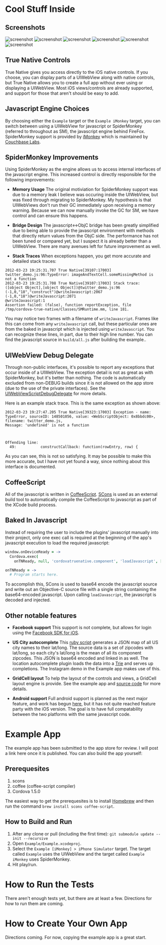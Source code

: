# Cool Stuff Inside

## Screenshots

![screenshot](https://raw.github.com/mschulkind/cordova-true-native-ios/master/screenshots/screenshot6.png)
![screenshot](https://raw.github.com/mschulkind/cordova-true-native-ios/master/screenshots/screenshot1.png)
![screenshot](https://raw.github.com/mschulkind/cordova-true-native-ios/master/screenshots/screenshot4.png)
![screenshot](https://raw.github.com/mschulkind/cordova-true-native-ios/master/screenshots/screenshot2.png)
![screenshot](https://raw.github.com/mschulkind/cordova-true-native-ios/master/screenshots/screenshot3.png)
![screenshot](https://raw.github.com/mschulkind/cordova-true-native-ios/master/screenshots/screenshot5.png)

## True Native Controls

True Native gives you access directly to the iOS native controls. If you
choose, you can display parts of a UIWebView along with native controls, but
True Native allows you to create a full app without ever using or displaying a
UIWebView. Most iOS views/controls are already supported, and support for those
that aren't should be easy to add.

## Javascript Engine Choices

By choosing either the `Example` target or the `Example iMonkey` target, you
can switch between using a UIWebView for javascript or SpiderMonkey (referred
to throughout as SM), the javascript engine behind FireFox. SpiderMonkey
support is provided by [iMonkey](https://github.com/couchbaselabs/iMonkey)
which is maintained by [Couchbase Labs](https://github.com/couchbaselabs).

## SpiderMonkey Improvements

Using SpiderMonkey as the engine allows us to access internal interfaces of the
javascript engine. This increased control is directly responsible for the
following improvements:

* **Memory Usage** The original motiviation for SpiderMonkey support was due to
  a memory leak I believe was occuring inside the UIWebView, but was fixed
  through migrating to SpiderMonkey. My hypothesis is that UIWebViews don't run
  their GC immediately upon receiving a memory warning. Because we can now
  manually invoke the GC for SM, we have control and can ensure this happens.

* **Bridge Design** The javascript<->ObjC bridge has been greatly simplified due
  to being able to provide the javascript environment with methods that
  directly return values from the ObjC side. The performance has not been tuned
  or compared yet, but I suspect it is already better than a UIWebView. There
  are many avenues left for future improvement as well.

* **Stack Traces** When exceptions happen, you get more accurate and detailed
  stack traces:

```
2012-03-23 19:25:31.707 True Native[39107:17003] twitter_demo.js:96:TypeError: imageAndTextCell.someMissingMethod is not a function
2012-03-23 19:25:31.708 True Native[39107:17003] Stack trace:
([object Object],[object Object])@twitter_demo.js:96
(-1,0,"18","construct")@writeJavascript:2067
(-1,0,"18")@writeJavascript:2071
@writeJavascript:1
Assertion failed: (false), function reportException, file /tmp/cordova-true-native/Classes/SMRuntime.mm, line 181.
```

You may notice two frames with a filename of `writeJavascript`. Frames like
this can come from any `writeJavascript` call, but these particular ones are
from the baked in javascript which is injected using `writeJavascript`. You can
recognize these lines, in part, due to their high line number. You can find the
javascript source in `build/all.js` after building the example..

## UIWebView Debug Delegate

Through non-public interfaces, it's possible to report any exceptions that
occur inside of a UIWebView. The exception detail is not as great as with
SpiderMonkey, but it's better than nothing. The code is automatically excluded
from non-DEBUG builds since it is not allowed on the app store (due to the use
of the private interfaces). See the
[UIWebViewScriptDebugDelegate](Example/Classes/UIWebViewScriptDebugDelegate.m)
for more details.

Here is an example stack trace. This is the same exception as shown above:

```
2012-03-23 19:27:47.205 True Native[39323:17003] Exception - name: TypeError, sourceID: 148501056, value: <WebScriptObject: 0x8bbdc00>, filename: twitter_demo.js, 
Message: 'undefined' is not a function



Offending line:
  49:           constructCallback: function(rowEntry, row) {
```

As you can see, this is not so satisfying. It may be possible to make this more
accurate, but I have not yet found a way, since nothing about this interface is
documented.

## CoffeeScript

All of the javascript is written in [CoffeeScript](http://coffeescript.org/).
[SCons](http://www.scons.org/) is used as an external build tool to
automatically compile the CoffeeScript to javascript as part of the XCode build
process.

## Baked In Javascript

Instead of requiring the user to include the plugins' javascript manually into
their project, only one exec call is required at the beginning of the app's
javascript execution to load the required javascript:

```coffee
window.onDeviceReady = ->
  Cordova.exec(
    onTNReady, null, 'cordovatruenative.component', 'loadJavascript', [])

onTNReady = ->
  # Program starts here.

```

To accomplish this, SCons is used to base64 encode the javascript source and
write out an Objective-C source file with a single string containing the
base64-encoded javascript. Upon calling `loadJavascript`, the javascript is
decoded and injected.

## Other notable features

* **Facebook support** This support is not complete, but allows for login using
  the [Facebook SDK for iOS](https://github.com/facebook/facebook-ios-sdk).

* **US City autocomplete** This [ruby
  script](scripts/generate\_cities\_map.rb)
  generates a JSON map of all US city names to their lat/long. The source data
  is a set of zipcodes with lat/long, so each city's lat/long is the mean of
  all its component zipcodes. This JSON is base64 encoded and linked in as
  well. The location autocomplete plugin loads the data into a
  [Trie](https://github.com/mschulkind/ndtrie) and serves up completions. The
  Instagram demo in the Example app makes use of this.

* **GridCell layout** To help the layout of the controls and views, a GridCell
  layout engine is provide. See the example app and [source
  code](CoffeeScripts/grid\_cell\_control.coffee)
  for more details.

* **Android support** Full android support is planned as the next major
  feature, and work has begun [here](cordova-true-native-android), but it has
  not quite reached feature party with the iOS version. The goal is to have
  full compatability between the two platforms with the same javascript code.

# Example App

The example app has been submitted to the app store for review. I will post a
link here once it is published. You can also build the app yourself:

## Prerequesites

1. scons
2. coffee (coffee-script compiler)
3. Cordova 1.5.0

The easiest way to get the prerequesites is to install
[Homebrew](http://mxcl.github.com/homebrew/) and then run the command `brew
install scons coffee-script`.

## How to Build and Run

1. After any clone or pull (including the first time): `git submodule update
   --init --recursive`
2. Open `Example/Example.xcodeproj`.
3. Select the `Example [iMonkey] > iPhone Simulator` target. The target called
   `Example` uses the UIWebView and the target called `Example iMonkey` uses
   SpiderMonkey.
4. Hit play/run.

# How to Run the Tests

There aren't enough tests yet, but there are at least a few. Directions for how
to run them are coming.

# How to Create Your Own App

Directions coming. For now, copying the example app is a great start.
